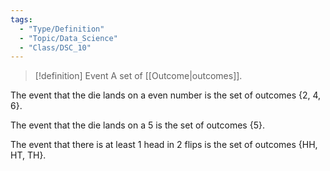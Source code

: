 ```yaml
---
tags:
  - "Type/Definition"
  - "Topic/Data_Science"
  - "Class/DSC_10"
---
```


> [!definition] Event
> A set of [[Outcome|outcomes]].

The event that the die lands on a even number is the set of
outcomes {2, 4, 6}.  

The event that the die lands on a 5 is the set of outcomes {5}.  

The event that there is at least 1 head in 2 flips is the set of
outcomes {HH, HT, TH}.